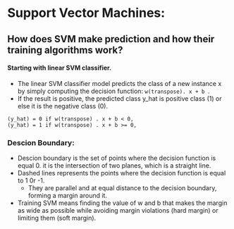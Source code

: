 # Support Vector Machines:

## How does SVM make prediction and how their training algorithms work?

#### Starting with linear SVM classifier.
- The linear SVM classifier model predicts the class of a new instance x by simply computing the decision function: `w(transpose). x + b `.
- If the result is positive, the predicted class y_hat is positive class (1) or else it is the negative class (0).

```
(y_hat) = 0 if w(transpose) . x + b < 0,
(y_hat) = 1 if w(transpose) . x + b >= 0,
```
### Descion Boundary: 
- Descion boundary is the set of points where the decision function is equal 0. it is the intersection of two planes, which is a straight line.
- Dashed lines represents the points where the decision function is equal to 1 0r -1. 
  - They are parallel and at equal distance to the decision boundary, forming a margin around it.
- Training SVM means finding the value of w and b that makes the margin as wide as possible while avoiding margin violations (hard margin) or limiting them (soft margin).
